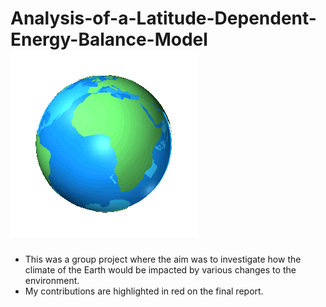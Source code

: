 # Analysis-of-a-Latitude-Dependent-Energy-Balance-Model ![width=50%, height=50%](https://github.com/callumgregory/Analysis-of-a-Latitude-Dependent-Energy-Balance-Model/blob/main/Earth.gif)
- This was a group project where the aim was to investigate how the climate of the Earth would be impacted by various changes to the environment.
- My contributions are highlighted in red on the final report.

